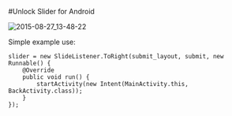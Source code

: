 #Unlock Slider for Android

![2015-08-27_13-48-22](https://cloud.githubusercontent.com/assets/1117351/9518820/a8b07d4c-4cc2-11e5-977c-828bbd24ddac.png)

Simple example use:

	slider = new SlideListener.ToRight(submit_layout, submit, new Runnable() {
		@Override
		public void run() {
			startActivity(new Intent(MainActivity.this, BackActivity.class));
		}
	});
	
